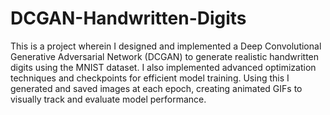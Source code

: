 # DCGAN-Handwritten-Digits
This is a project wherein I designed and implemented a Deep Convolutional Generative Adversarial Network (DCGAN) to generate realistic handwritten
digits using the MNIST dataset.
I also implemented advanced optimization techniques and checkpoints for efficient model training.
Using this I generated and saved images at each epoch, creating animated GIFs to visually track and evaluate model performance.
